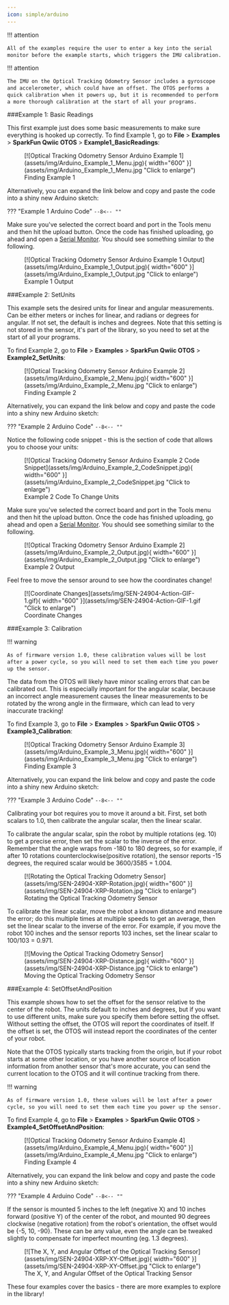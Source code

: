 ```yaml
---
icon: simple/arduino
---
```


!!! attention

	All of the examples require the user to enter a key into the serial monitor before the example starts, which triggers the IMU calibration. 

!!! attention

	The IMU on the Optical Tracking Odometry Sensor includes a gyroscope and accelerometer, which could have an offset. The OTOS performs a quick calibration when it powers up, but it is recommended to perform a more thorough calibration at the start of all your programs. 

###Example 1: Basic Readings

This first example just does some basic measurements to make sure everything is hooked up correctly. To find Example 1, go to **File** > **Examples** > **SparkFun Qwiic OTOS** > **Example1_BasicReadings**:


<figure markdown>
[![Optical Tracking Odometry Sensor Arduino Example 1](assets/img/Arduino_Example_1_Menu.jpg){ width="600" }](assets/img/Arduino_Example_1_Menu.jpg "Click to enlarge")
<figcaption markdown>Finding Example 1</figcaption>
</figure>

Alternatively, you can expand the link below and copy and paste the code into a shiny new Arduino sketch: 

??? "Example 1 Arduino Code"
	```
	--8<-- ""
	```
<!-- >https://raw.githubusercontent.com/sparkfun/SparkFun_Qwiic_OTOS_Arduino_Library/v1.0.0/examples/Example1_BasicReadings/Example1_BasicReadings.ino
-->

Make sure you've selected the correct board and port in the Tools menu and then hit the upload button. Once the code has finished uploading, go ahead and open a [Serial Monitor](https://learn.sparkfun.com/tutorials/terminal-basics). You should see something similar to the following.  

<figure markdown>
[![Optical Tracking Odometry Sensor Arduino Example 1 Output](assets/img/Arduino_Example_1_Output.jpg){ width="600" }](assets/img/Arduino_Example_1_Output.jpg "Click to enlarge")
<figcaption markdown>Example 1 Output</figcaption>
</figure>

###Example 2: SetUnits

This example sets the desired units for linear and angular measurements. Can be either meters or inches for linear, and radians or degrees for angular. If not set, the default is inches and degrees. Note that this setting is not stored in the sensor, it's part of the library, so you need to set at the start of all your programs.

To find Example 2, go to **File** > **Examples** > **SparkFun Qwiic OTOS** > **Example2_SetUnits**:


<figure markdown>
[![Optical Tracking Odometry Sensor Arduino Example 2](assets/img/Arduino_Example_2_Menu.jpg){ width="600" }](assets/img/Arduino_Example_2_Menu.jpg "Click to enlarge")
<figcaption markdown>Finding Example 2</figcaption>
</figure>

Alternatively, you can expand the link below and copy and paste the code into a shiny new Arduino sketch: 



??? "Example 2 Arduino Code"
	```
	--8<-- ""
	```
<!-- 

https://raw.githubusercontent.com/sparkfun/SparkFun_Qwiic_OTOS_Arduino_Library/v1.0.0/examples/Example2_SetUnits/Example2_SetUnits.ino


-->
Notice the following code snippet - this is the section of code that allows you to choose your units: 

<figure markdown>
[![Optical Tracking Odometry Sensor Arduino Example 2 Code Snippet](assets/img/Arduino_Example_2_CodeSnippet.jpg){ width="600" }](assets/img/Arduino_Example_2_CodeSnippet.jpg "Click to enlarge")
<figcaption markdown>Example 2 Code To Change Units </figcaption>
</figure>


Make sure you've selected the correct board and port in the Tools menu and then hit the upload button. Once the code has finished uploading, go ahead and open a [Serial Monitor](https://learn.sparkfun.com/tutorials/terminal-basics). You should see something similar to the following.  

<figure markdown>
[![Optical Tracking Odometry Sensor Arduino Example 2](assets/img/Arduino_Example_2_Output.jpg){ width="600" }](assets/img/Arduino_Example_2_Output.jpg "Click to enlarge")
<figcaption markdown>Example 2 Output</figcaption>
</figure>

Feel free to move the sensor around to see how the coordinates change!


<figure markdown>
[![Coordinate Changes](assets/img/SEN-24904-Action-GIF-1.gif){ width="600" }](assets/img/SEN-24904-Action-GIF-1.gif "Click to enlarge")
<figcaption markdown>Coordinate Changes</figcaption>
</figure>

###Example 3: Calibration

!!! warning

	As of firmware version 1.0, these calibration values will be lost after a power cycle, so you will need to set them each time you power up the sensor.


The data from the OTOS will likely have minor scaling errors that can be calibrated out. This is especially important for the angular scalar, because an incorrect angle measurement causes the linear measurements to be rotated by the wrong angle in the firmware, which can lead to very inaccurate tracking!

To find Example 3, go to **File** > **Examples** > **SparkFun Qwiic OTOS** > **Example3_Calibration**:


<figure markdown>
[![Optical Tracking Odometry Sensor Arduino Example 3](assets/img/Arduino_Example_3_Menu.jpg){ width="600" }](assets/img/Arduino_Example_3_Menu.jpg "Click to enlarge")
<figcaption markdown>Finding Example 3</figcaption>
</figure>

Alternatively, you can expand the link below and copy and paste the code into a shiny new Arduino sketch: 



??? "Example 3 Arduino Code"
	```
	--8<-- ""
	```

<!--
https://raw.githubusercontent.com/sparkfun/SparkFun_Qwiic_OTOS_Arduino_Library/v1.0.0/examples/Example3_Calibration/Example3_Calibration.ino
-->

Calibrating your bot requires you to move it around a bit. First, set both scalars to 1.0, then calibrate the angular scalar, then the linear scalar. 

To calibrate the angular scalar, spin the robot by multiple rotations (eg. 10) to get a precise error, then set the scalar to the inverse of the error. Remember that the angle wraps from -180 to 180 degrees, so for example, if after 10 rotations counterclockwise(positive rotation), the sensor reports -15 degrees, the required scalar would be 3600/3585 = 1.004. 

<figure markdown>
[![Rotating the Optical Tracking Odometry Sensor](assets/img/SEN-24904-XRP-Rotation.jpg){ width="600" }](assets/img/SEN-24904-XRP-Rotation.jpg "Click to enlarge")
<figcaption markdown>Rotating the Optical Tracking Odometry Sensor</figcaption>
</figure>


To calibrate the linear scalar, move the robot a known distance and measure the error; do this multiple times at multiple speeds to get an average, then set the linear scalar to the inverse of the error. For example, if you move the robot 100 inches and the sensor reports 103 inches, set the linear scalar to 100/103 = 0.971. 


<figure markdown>
[![Moving the Optical Tracking Odometry Sensor](assets/img/SEN-24904-XRP-Distance.jpg){ width="600" }](assets/img/SEN-24904-XRP-Distance.jpg "Click to enlarge")
<figcaption markdown>Moving the Optical Tracking Odometry Sensor</figcaption>
</figure>




###Example 4: SetOffsetAndPosition 

This example shows how to set the offset for the sensor relative to the center of the robot. The units default to inches and degrees, but if you want to use different units, make sure you specify them before setting the offset. Without setting the offset, the OTOS will report the coordinates of itself. If the offset is set, the OTOS will instead report the coordinates of the center of your robot.

Note that the OTOS typically starts tracking from the origin, but if your robot starts at some other location, or you have another source of location information from another sensor that's more accurate, you can send the current location to the OTOS and it will continue tracking from there.

!!! warning 

    As of firmware version 1.0, these values will be lost after a power cycle, so you will need to set them each time you power up the sensor. 


To find Example 4, go to **File** > **Examples** > **SparkFun Qwiic OTOS** > **Example4_SetOffsetAndPosition**:


<figure markdown>
[![Optical Tracking Odometry Sensor Arduino Example 4](assets/img/Arduino_Example_4_Menu.jpg){ width="600" }](assets/img/Arduino_Example_4_Menu.jpg "Click to enlarge")
<figcaption markdown>Finding Example 4</figcaption>
</figure>

Alternatively, you can expand the link below and copy and paste the code into a shiny new Arduino sketch: 



??? "Example 4 Arduino Code"
	```
	--8<-- ""
	```
<!--
https://raw.githubusercontent.com/sparkfun/SparkFun_Qwiic_OTOS_Arduino_Library/v1.0.0/examples/Example4_SetOffsetAndPosition/Example4_SetOffsetAndPosition.ino
-->

If the sensor is mounted 5 inches to the left (negative X) and 10 inches forward (positive Y) of the center of the robot, and mounted 90 degrees clockwise (negative rotation) from the robot's orientation, the offset would be {-5, 10, -90}. These can be any value, even the angle can be tweaked slightly to compensate for imperfect mounting (eg. 1.3 degrees).

<figure markdown>
[![The X, Y, and Angular Offset of the Optical Tracking Sensor](assets/img/SEN-24904-XRP-XY-Offset.jpg){ width="600" }](assets/img/SEN-24904-XRP-XY-Offset.jpg "Click to enlarge")
<figcaption markdown>The X, Y, and Angular Offset of the Optical Tracking Sensor</figcaption>
</figure>


These four examples cover the basics - there are more examples to explore in the library! 



<!--
###Example 5: VelocityAndAcceleration

This example prints out the velocity and acceleration of the bot as it moves. 


To find Example 5, go to **File** > **Examples** > **SparkFun Qwiic OTOS** > **Example5_VelocityAndAcceleration**:


<figure markdown>
[![Optical Tracking Odometry Sensor Arduino Example 5](assets/img/Arduino_Example_5_Menu.jpg){ width="600" }](assets/img/Arduino_Example_5_Menu.jpg "Click to enlarge")
<figcaption markdown>Finding Example 5</figcaption>
</figure>

Alternatively, you can expand the link below and copy and paste the code into a shiny new Arduino sketch: 



??? "Example 5 Arduino Code"
	```
	--8<-- ""
	```

https://raw.githubusercontent.com/sparkfun/SparkFun_Qwiic_OTOS_Arduino_Library/v1.0.0/examples/Example5_VelocityAndAcceleration/Example5_VelocityAndAcceleration.ino



###Example 6: StandardDeviation

This example reads the standard deviation of the tracking. Note that these values are just the square root of the diagonal elements of the covariance matrices of the Kalman filters used in the firmware of the OTOS and not actual tracking error data. 

!!! warning 

    THESE VALUES DO NOT REPRESENT THE ACTUAL TRACKING ERROR! These are statistical quantities that assume a correct model of the system, but there could be unmodelled error sources that cause the physical error to become larger than these statistical error (eg. improper calibration, or rotating the OTOS to not be flat against the tracking surface). These are provided primarily for anyone wanting to perform sensor fusion with additional sensors, but they can be used to at least "get an idea" of the quality of the accuracy.
    


To find Example 6, go to **File** > **Examples** > **SparkFun Qwiic OTOS** > **Example6_StandardDeviation**:


<figure markdown>
[![Optical Tracking Odometry Sensor Arduino Example 6](assets/img/Arduino_Example_6_Menu.jpg){ width="600" }](assets/img/Arduino_Example_6_Menu.jpg "Click to enlarge")
<figcaption markdown>Finding Example 6</figcaption>
</figure>

Alternatively, you can expand the link below and copy and paste the code into a shiny new Arduino sketch: 



??? "Example 6 Arduino Code"
	```
	--8<-- ""
	```

https://raw.githubusercontent.com/sparkfun/SparkFun_Qwiic_OTOS_Arduino_Library/v1.0.0/examples/Example6_StandardDeviation/Example6_StandardDeviation.ino




###Example 7: GetVersion

This should be fairly self explanatory. This example gets the current hardware and firmware version of the board. 


To find Example 7, go to **File** > **Examples** > **SparkFun Qwiic OTOS** > **Example7_GetVersion**:


<figure markdown>
[![Optical Tracking Odometry Sensor Arduino Example 7](assets/img/Arduino_Example_7_Menu.jpg){ width="600" }](assets/img/Arduino_Example_7_Menu.jpg "Click to enlarge")
<figcaption markdown>Finding Example 7</figcaption>
</figure>

Alternatively, you can expand the link below and copy and paste the code into a shiny new Arduino sketch: 

??? "Example 7 Arduino Code"
	```
	--8<-- ""
	```
https://raw.githubusercontent.com/sparkfun/SparkFun_Qwiic_OTOS_Arduino_Library/v1.0.0/examples/Example7_GetVersion/Example7_GetVersion.ino


Make sure you've selected the correct board and port in the Tools menu and then hit the upload button. Once the code has finished uploading, go ahead and open a [Serial Monitor](https://learn.sparkfun.com/tutorials/terminal-basics). You should see something similar to the following: 

<figure markdown>
[![Optical Tracking Odometry Sensor Arduino Example 7 Output](assets/img/Arduino_Example_7_Output.jpg){ width="600" }](assets/img/Arduino_Example_7_Output.jpg "Click to enlarge")
<figcaption markdown>Example 7 Output</figcaption>
</figure>



###Example 8: SelfTest 

Again, this should be self explanatory. This example tests the basics to make sure everything is working as expected. 

To find Example 8, go to **File** > **Examples** > **SparkFun Qwiic OTOS** > **Example8_SelfTest**:


<figure markdown>
[![Optical Tracking Odometry Sensor Arduino Example 8](assets/img/Arduino_Example_8_Menu.jpg){ width="600" }](assets/img/Arduino_Example_8_Menu.jpg "Click to enlarge")
<figcaption markdown>Finding Example 8</figcaption>
</figure>

Alternatively, you can expand the link below and copy and paste the code into a shiny new Arduino sketch: 



??? "Example 8 Arduino Code"
	```
	--8<-- ""
	```
<!--
https://raw.githubusercontent.com/sparkfun/SparkFun_Qwiic_OTOS_Arduino_Library/v1.0.0/examples/Example8_SelfTest/Example8_SelfTest.ino
-->



